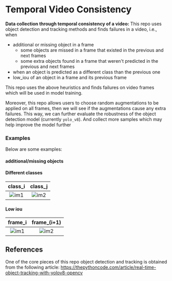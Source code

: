 # Temporal Video Consistency
**Data collection through temporal consistency of a video:** 
This repo uses object detection and tracking methods and finds failures in a video, i.e., when

- additional or missing object in a frame
  - some objects are missed in a frame that existed in the previous and next frames
  - some extra objects found in a frame that weren't predicted in the previous and next frames 
- when an object is predicted as a different class than the previous one
- low_iou of an object in a frame and its previous frame

This repo uses the above heuristics and finds failures on video frames which 
will be used in model training. 

Moreover, this repo allows users to choose random augmentations to be applied on
all frames, then we will see if the augmentations cause any extra failures. 
This way, we can further evaluate the robustness of the object detection model (currently `yolo_v8`). 
And collect more samples which may help improve the model further

### Examples

Below are some examples:

#### additional/missing objects

#### Different classes

class_i             |  class_j
:-------------------------:|:-------------------------:
![im1](https://github.com/smttsp/temporal_consistency_odt/assets/4594945/07a547cd-b8ad-4cfc-8c63-da80db762320) |  ![im2](https://github.com/smttsp/temporal_consistency_odt/assets/4594945/9e62f950-2702-460f-852d-f5e82893e99c)


#### Low iou

frame_i             |  frame_(i+1)
:-------------------------:|:-------------------------:
![im1](https://github.com/smttsp/temporal_consistency_odt/assets/4594945/8fd14598-5b28-429b-8b25-d030ad619284) |  ![im2](https://github.com/smttsp/temporal_consistency_odt/assets/4594945/120fc6c3-738a-4ac6-957f-51d73495b39a)


## References

One of the core pieces of this repo object detection and tracking is obtained from 
the following article: https://thepythoncode.com/article/real-time-object-tracking-with-yolov8-opencv

